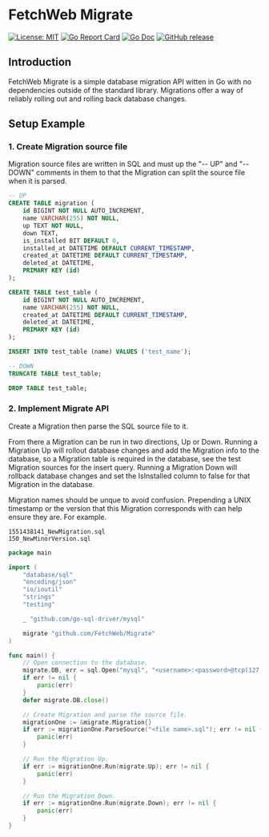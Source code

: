 # FetchWeb Migrate

[![License: MIT](https://img.shields.io/badge/License-MIT-yellow.svg)](https://opensource.org/licenses/MIT)
[![Go Report Card](https://goreportcard.com/badge/github.com/FetchWeb/Migrate)](https://goreportcard.com/report/github.com/FetchWeb/Migrate)
[![Go Doc](https://img.shields.io/badge/godoc-reference-blue.svg?style=flat-square)](https://godoc.org/github.com/FetchWeb/Migrate)
[![GitHub release](https://img.shields.io/github/release/FetchWeb/Migrate.svg)](https://github.com/FetchWeb/Migrate/releases )

## Introduction
FetchWeb Migrate is a simple database migration API witten in Go with no dependencies outside of the standard library. Migrations offer a way of reliably rolling out and rolling back database changes.

## Setup Example

### 1. Create Migration source file

Migration source files are written in SQL and must up the "-- UP" and "-- DOWN" comments in them to that the Migration can split the source file when it is parsed.

```sql
-- UP
CREATE TABLE migration (
	id BIGINT NOT NULL AUTO_INCREMENT,
	name VARCHAR(255) NOT NULL,
	up TEXT NOT NULL,
	down TEXT,
	is_installed BIT DEFAULT 0,
	installed_at DATETIME DEFAULT CURRENT_TIMESTAMP,
	created_at DATETIME DEFAULT CURRENT_TIMESTAMP,
	deleted_at DATETIME,
	PRIMARY KEY (id)
);

CREATE TABLE test_table (
	id BIGINT NOT NULL AUTO_INCREMENT,
	name VARCHAR(255) NOT NULL,
	created_at DATETIME DEFAULT CURRENT_TIMESTAMP,
	deleted_at DATETIME,
	PRIMARY KEY (id)
);

INSERT INTO test_table (name) VALUES ('test_name');

-- DOWN
TRUNCATE TABLE test_table;

DROP TABLE test_table;
```

### 2. Implement Migrate API

Create a Migration then parse the SQL source file to it.

From there a Migration can be run in two directions, Up or Down. Running a Migration Up will rollout database changes and add the Migration info to the database, so a Migration table is required in the database, see the test Migration sources for the insert query. Running a Migration Down will rollback database changes and set the IsInstalled column to false for that Migration in the database.

Migration names should be unque to avoid confusion. Prepending a UNIX timestamp or the version that this Migration corresponds with can help ensure they are. For example.

```
1551438141_NewMigration.sql
150_NewMinorVersion.sql
```

```go
package main

import (
	"database/sql"
	"encoding/json"
	"io/ioutil"
	"strings"
	"testing"

	_ "github.com/go-sql-driver/mysql"

	migrate "github.com/FetchWeb/Migrate"
)

func main() {
	// Open connection to the database.
	migrate.DB, err = sql.Open("mysql", "<username>:<password>@tcp(127.0.0.1:<port>)/<name>")
	if err != nil {
		panic(err)
	}
	defer migrate.DB.close()

	// Create Migration and parse the source file.
	migrationOne := &migrate.Migration{}
	if err := migrationOne.ParseSource("<file name>.sql"); err != nil {
		panic(err)
	}

	// Run the Migration Up.
	if err := migrationOne.Run(migrate.Up); err != nil {
		panic(err)
	}

	// Run the Migration Down.
	if err := migrationOne.Run(migrate.Down); err != nil {
		panic(err)
	}
}
```